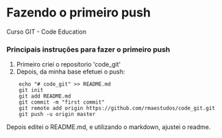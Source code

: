 # Fazendo o primeiro push 
Curso GIT - Code Education

### Principais instruções para fazer o primeiro push

1. Primeiro criei o repositorio 'code_git'
2. Depois, da minha base efetuei o push:
```shell
    echo "# code_git" >> README.md
    git init
    git add README.md
    git commit -m "first commit"
    git remote add origin https://github.com/rmaestudos/code_git.git
    git push -u origin master
```

Depois editei o README.md, e utilizando o markdown, ajustei o readme.





